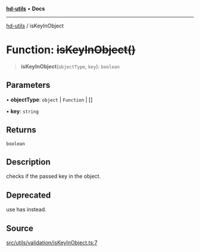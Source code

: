 [**hd-utils**](../README.md) • **Docs**

***

[hd-utils](../globals.md) / isKeyInObject

# Function: ~~isKeyInObject()~~

> **isKeyInObject**(`objectType`, `key`): `boolean`

## Parameters

• **objectType**: `object` \| `Function` \| []

• **key**: `string`

## Returns

`boolean`

## Description

checks if the passed key in the object.

## Deprecated

use has instead.

## Source

[src/utils/validation/isKeyInObject.ts:7](https://github.com/AhmadHddad/h-utils/blob/f7bb9ae71f981ffef49079271b9540862594b7e6/src/utils/validation/isKeyInObject.ts#L7)
